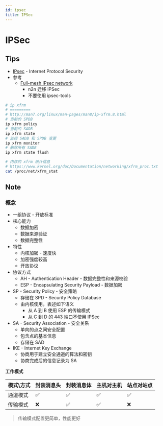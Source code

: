 ```yaml
---
id: ipsec
title: IPSec
---
```


# IPSec

## Tips
* [IPsec](https://en.wikipedia.org/wiki/IPsec) - Internet Protocol Security
* 参考
  * [Full-mesh IPsec network](https://www.usenix.org/sites/default/files/conference/protected-files/srecon16europe_slides_garcia.pdf)
    * n2n 迁移 IPSec
    * 不要使用 ipsec-tools

```bash
# ip xfrm
# =========
# http://man7.org/linux/man-pages/man8/ip-xfrm.8.html
# 当前的 SPDB
ip xfrm policy
# 当前的 SADB
ip xfrm state
# 监控 SADB 和 SPDB 变更
ip xfrm monitor
# 删除所有 SADB
ip xfrm state flush

# 内核的 xfrm 统计信息
# https://www.kernel.org/doc/Documentation/networking/xfrm_proc.txt
cat /proc/net/xfrm_stat
```

## Note
### 概念
* 一组协议 - 开放标准
* 核心能力
  * 数据加密
  * 数据来源验证
  * 数据完整性
* 特性
  * 内核加密 - 速度快
  * 加密强度较高
  * 开放协议
* 协议方式
  * AH - Authentication Header - 数据完整性和来源校验
  * ESP - Encapsulating Security Payload - 数据加密
* SP - Security Policy - 安全策略
  * 存储在 SPD - Security Policy Database
  * 由内核使用，表述如下语义
    * 从 A 到 B 使用 ESP 的传输模式
    * 从 C 到 D 的 443 端口不使用 IPSec
* SA - Security Association - 安全关系
  * 单向的点之间安全配置
  * 包含点的基本信息
  * 存储在 SAD
* IKE - Internet Key Exchange
  * 协商用于建立安全通道的算法和密钥
  * 协商完成后的信息记录为 SA


__工作模式__

模式\方式 | 封装消息头 | 封装消息体 | 主机对主机 | 站点对站点
---------|---------|---------|---------|---------
通道模式 | ✅ | ✅ | ✅ | ✅
传输模式 | ❌ | ✅ | ✅ | ❌

> 传输模式配置更简单，性能更好

